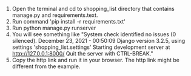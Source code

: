 1. Open the terminal and cd to shopping_list directory that contains manage.py and requirements.text.
2. Run command 'pip install -r requirements.txt'
3. Run python manage.py runserver
4. You will see something like "System check identified no issues (0 silenced).
December 23, 2021 - 00:50:09
Django version 3.2.5, using settings 'shopping_list.settings'
Starting development server at http://127.0.0.1:8000/
Quit the server with CTRL-BREAK."
5. Copy the http link and run it in your browser. The http link might be different from the example.

